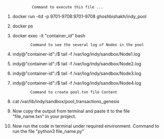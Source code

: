                 Command to execute this file ...

1.  docker run -itd -p 9701-9708:9701-9708 ghoshbishakh/indy_pool
2.  docker ps
3.  docker exec -it "container_id" bash


                Command to see the several log of Nodes in the pool

4.  indy@"container-id":/$ tail -f /var/log/indy/sandbox/Node1.log
5.  indy@"container-id":/$ tail -f /var/log/indy/sandbox/Node2.log
6.  indy@"container-id":/$ tail -f /var/log/indy/sandbox/Node3.log
7.  indy@"container-id":/$ tail -f /var/log/indy/sandbox/Node4.log


                Command to create pool.txn file Content

8.  cat /var/lib/indy/sandbox/pool_transactions_genesis
9.  Now copy the output from terminal and paste it to the file "file_name.txn" in your project.
10. Now run the code in terminal under required environment. Command to run the file "python3 file_name.py"